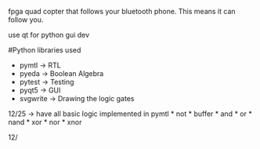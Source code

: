 fpga quad copter that follows your bluetooth phone. This means it can follow you.

use qt for python gui dev

#Python libraries used
  * pymtl     -> RTL
  * pyeda     -> Boolean Algebra
  * pytest    -> Testing
  * pyqt5     -> GUI
  * svgwrite  -> Drawing the logic gates



12/25 ->  have all basic logic implemented in pymtl
            * not
            * buffer
            * and
            * or
            * nand
            * xor
            * nor
            * xnor

12/
